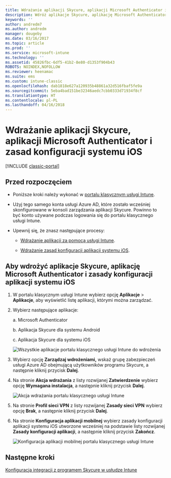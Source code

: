 ```yaml
---
title: Wdrażanie aplikacji Skycure, aplikacji Microsoft Authenticator i zasad konfiguracji systemu iOS
description: Wdróż aplikacje Skycure, aplikację Microsoft Authenticator i zasady konfiguracji systemu iOS w portalu klasycznym usługi Intune.
keywords: ''
author: andredm7
ms.author: andredm
manager: dougeby
ms.date: 03/16/2017
ms.topic: article
ms.prod: ''
ms.service: microsoft-intune
ms.technology: ''
ms.assetid: 45826fbc-6df5-41b2-8e80-d1353f904b43
ROBOTS: NOINDEX,NOFOLLOW
ms.reviewer: heenamac
ms.suite: ems
ms.custom: intune-classic
ms.openlocfilehash: dab1818e627a120935b48861a32d516fbaf5fe9a
ms.sourcegitcommit: 5eba4bad151be32346aedc7cbb0333d71934f8cf
ms.translationtype: HT
ms.contentlocale: pl-PL
ms.lasthandoff: 04/16/2018
---
```

# <a name="deploy-skycure-apps-microsoft-authenticator-app-and-ios-app-configuration-policy"></a>Wdrażanie aplikacji Skycure, aplikacji Microsoft Authenticator i zasad konfiguracji systemu iOS

[!INCLUDE [classic-portal](../includes/classic-portal.md)]

## <a name="before-you-begin"></a>Przed rozpoczęciem

-   Poniższe kroki należy wykonać w [portalu klasycznym usługi Intune](https://manage.microsoft.com/).

-   Użyj tego samego konta usługi Azure AD, które zostało wcześniej skonfigurowane w konsoli zarządzania aplikacji Skycure. Powinno to być konto używane podczas logowania się do portalu klasycznego usługi Intune.

-   Upewnij się, że znasz następujące procesy:

    -   [Wdrażanie aplikacji za pomocą usługi Intune](/intune-classic/deploy-use/deploy-apps-in-microsoft-intune).

    -   [Wdrażanie zasad konfiguracji aplikacji systemu iOS](/intune-classic/deploy-use/configure-ios-apps-with-mobile-app-configuration-policies-in-microsoft-intune).

## <a name="to-deploy-skycure-apps-microsoft-authenticator-app-and-the-ios-app-configuration-policy"></a>Aby wdrożyć aplikacje Skycure, aplikację Microsoft Authenticator i zasady konfiguracji aplikacji systemu iOS

1.  W portalu klasycznym usługi Intune wybierz opcję **Aplikacje** &gt; **Aplikacje**, aby wyświetlić listę aplikacji, którymi można zarządzać.

2.  Wybierz następujące aplikacje:

    a.  Microsoft Authenticator

    b.  Aplikacja Skycure dla systemu Android

    c.  Aplikacja Skycure dla systemu iOS

       ![Wszystkie aplikacje portalu klasycznego usługi Intune do wdrożenia](../media/mtp/skycure-deploy-app-1.png)

3.  Wybierz opcję **Zarządzaj wdrożeniami,** wskaż grupę zabezpieczeń usługi Azure AD obejmującą użytkowników programu Skycure, a następnie kliknij przycisk **Dalej**.

4.  Na stronie **Akcja wdrażania** z listy rozwijanej **Zatwierdzenie** wybierz opcję **Wymagana instalacja**, a następnie kliknij przycisk **Dalej**.

    ![Akcja wdrażania portalu klasycznego usługi Intune](../media/mtp/skycure-deploy-app-2.png)

5.  Na stronie **Profil sieci VPN** z listy rozwijanej **Zasady sieci VPN** wybierz opcję **Brak**, a następnie kliknij przycisk **Dalej**.

6.  Na stronie **Konfiguracja aplikacji mobilnej** wybierz zasady konfiguracji aplikacji systemu iOS utworzone wcześniej na podstawie listy rozwijanej **Zasady konfiguracji aplikacji**, a następnie kliknij przycisk **Zakończ**.

    ![Konfiguracja aplikacji mobilnej portalu klasycznego usługi Intune](../media/mtp/skycure-deploy-app-3.png)

## <a name="next-steps"></a>Następne kroki

[Konfiguracja integracji z programem Skycure w usłudze Intune](/intune-classic/deploy-use/setup-the-skycure-integration-with-Intune)
